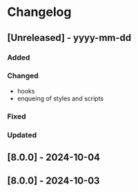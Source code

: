# Changelog
## [Unreleased] - yyyy-mm-dd

### Added

### Changed
- hooks
- enqueing of styles and scripts

### Fixed

### Updated

## [8.0.0] - 2024-10-04


## [8.0.0] - 2024-10-03
